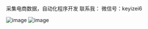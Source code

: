 采集电商数据，自动化程序开发
联系我：
  微信号：keyizei6
  
![image](https://github.com/PLAhui/autodev/assets/35413994/db4d7e73-eac0-499b-a2f7-d0d247a3cf73)
![image](https://github.com/PLAhui/autodev/assets/35413994/14839329-2807-442f-a2ed-8b7f5ae9d02a)
